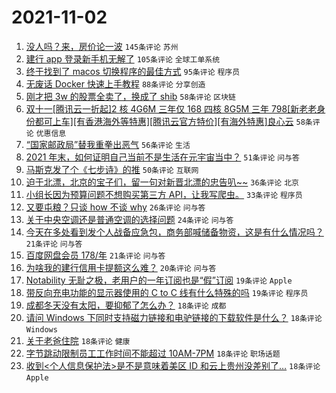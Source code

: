 # 2021-11-02

1. [没人吗？来，房价论一波](https://www.v2ex.com/t/812325) `145条评论` `苏州`
1. [建行 app 登录新手机无解了](https://www.v2ex.com/t/812314) `105条评论` `全球工单系统`
1. [终于找到了 macos 切换程序的最佳方式](https://www.v2ex.com/t/812330) `95条评论` `程序员`
1. [无废话 Docker 快速上手教程](https://www.v2ex.com/t/812315) `88条评论` `分享创造`
1. [刚才把 3w 的股票全卖了，换成了 shib](https://www.v2ex.com/t/812464) `58条评论` `区块链`
1. [双十一[腾讯云一折起]2 核 4G6M 三年仅 168 四核 8G5M 三年 798[新老老身份都可上车][有香港海外等特惠][腾讯云官方特价][有海外特惠]良心云](https://www.v2ex.com/t/812339) `58条评论` `优惠信息`
1. [“国家邮政局”替我重拳出恶气](https://www.v2ex.com/t/812414) `56条评论` `生活`
1. [2021 年末，如何证明自己当前不是生活在元宇宙当中？](https://www.v2ex.com/t/812310) `51条评论` `问与答`
1. [马斯克发了个《七步诗》的推](https://www.v2ex.com/t/812326) `50条评论` `互联网`
1. [迫于北漂，北京的宝子们，留一句对新晋北漂的忠告叭~~](https://www.v2ex.com/t/812485) `36条评论` `北京`
1. [小组长因为预算问题不想购买第三方 API，让我写爬虫。](https://www.v2ex.com/t/812461) `33条评论` `程序员`
1. [又要屯粮？只谈 how 不谈 why](https://www.v2ex.com/t/812507) `26条评论` `问与答`
1. [关于中央空调还是普通空调的选择问题](https://www.v2ex.com/t/812468) `24条评论` `问与答`
1. [今天在多处看到发个人战备应急包，商务部喊储备物资，这是有什么情况吗？](https://www.v2ex.com/t/812486) `21条评论` `问与答`
1. [百度网盘会员 178/年](https://www.v2ex.com/t/812433) `21条评论` `问与答`
1. [为啥我的建行信用卡提额这么难？](https://www.v2ex.com/t/812369) `20条评论` `问与答`
1. [Notability 无耻之极，老用户的一年订阅也是“假”订阅](https://www.v2ex.com/t/812518) `19条评论` `Apple`
1. [带反向充电功能的显示器使用的 C to C 线有什么特殊的吗](https://www.v2ex.com/t/812452) `19条评论` `程序员`
1. [成都冬天没有太阳，要抑郁了怎么办？](https://www.v2ex.com/t/812482) `18条评论` `成都`
1. [请问 Windows 下同时支持磁力链接和电驴链接的下载软件是什么？](https://www.v2ex.com/t/812451) `18条评论` `Windows`
1. [关于老爸住院](https://www.v2ex.com/t/812358) `18条评论` `健康`
1. [字节跳动限制员工工作时间不能超过 10AM-7PM](https://www.v2ex.com/t/812357) `18条评论` `职场话题`
1. [收到<个人信息保护法>是不是意味着美区 ID 和云上贵州没差别了…](https://www.v2ex.com/t/812320) `18条评论` `Apple`
